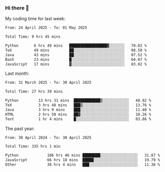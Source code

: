 ### Hi there 👋

My coding time for last week:

<!--START_SECTION:week-->

```txt
From: 24 April 2025 - To: 01 May 2025

Total Time: 9 hrs 45 mins

Python       6 hrs 49 mins   █████████████████▓░░░░░░░   70.02 %
TeX          49 mins         ██░░░░░░░░░░░░░░░░░░░░░░░   08.50 %
Java         43 mins         ██░░░░░░░░░░░░░░░░░░░░░░░   07.52 %
Bash         23 mins         █░░░░░░░░░░░░░░░░░░░░░░░░   04.07 %
JavaScript   17 mins         ▓░░░░░░░░░░░░░░░░░░░░░░░░   03.02 %
```

<!--END_SECTION:week-->

Last month:

<!--START_SECTION:month-->

```txt
From: 31 March 2025 - To: 30 April 2025

Total Time: 27 hrs 39 mins

Python         13 hrs 31 mins  ████████████▒░░░░░░░░░░░░   48.92 %
TeX            3 hrs 48 mins   ███▒░░░░░░░░░░░░░░░░░░░░░   13.76 %
Java           3 hrs 9 mins    ███░░░░░░░░░░░░░░░░░░░░░░   11.40 %
HTML           2 hrs 50 mins   ██▓░░░░░░░░░░░░░░░░░░░░░░   10.26 %
Text           1 hr 4 mins     █░░░░░░░░░░░░░░░░░░░░░░░░   03.86 %
```

<!--END_SECTION:month-->

The past year:

<!--START_SECTION:year-->

```txt
From: 30 April 2024 - To: 30 April 2025

Total Time: 335 hrs 1 min

Python             106 hrs 46 mins ████████░░░░░░░░░░░░░░░░░   31.87 %
JavaScript         66 hrs 18 mins  █████░░░░░░░░░░░░░░░░░░░░   19.79 %
Other              38 hrs 4 mins   ███░░░░░░░░░░░░░░░░░░░░░░   11.36 %
```

<!--END_SECTION:year-->
